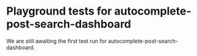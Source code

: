 # Playground tests for autocomplete-post-search-dashboard
We are still awaiting the first test run for autocomplete-post-search-dashboard.
